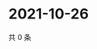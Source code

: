 # 2021-10-26

共 0 条

<!-- BEGIN WEIBO -->
<!-- 最后更新时间 Tue Oct 26 2021 14:17:30 GMT+0800 (China Standard Time) -->

<!-- END WEIBO -->
